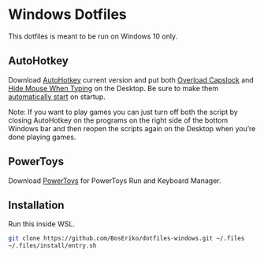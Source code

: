 # Windows Dotfiles
This dotfiles is meant to be run on Windows 10 only.

## AutoHotkey
Download [AutoHotkey](https://www.autohotkey.com/) current version and put both [Overload Capslock](https://gist.github.com/BosEriko/ff2c2543900c3764d2d4985d031e1179) and [Hide Mouse When Typing](https://gist.github.com/BosEriko/b8d5c50e4f466d42ede9845107f9af2b) on the Desktop. Be sure to make them [automatically start](https://stackhowto.com/how-to-run-autohotkey-script-on-startup-windows-10/) on startup.

Note: If you want to play games you can just turn off both the script by closing AutoHotkey on the programs on the right side of the bottom Windows bar and then reopen the scripts again on the Desktop when you’re done playing games.

## PowerToys
Download [PowerToys](https://apps.microsoft.com/store/detail/microsoft-powertoys/XP89DCGQ3K6VLD) for PowerToys Run and Keyboard Manager.

## Installation
Run this inside WSL.
``` sh
git clone https://github.com/BosEriko/dotfiles-windows.git ~/.files
~/.files/install/entry.sh
```
